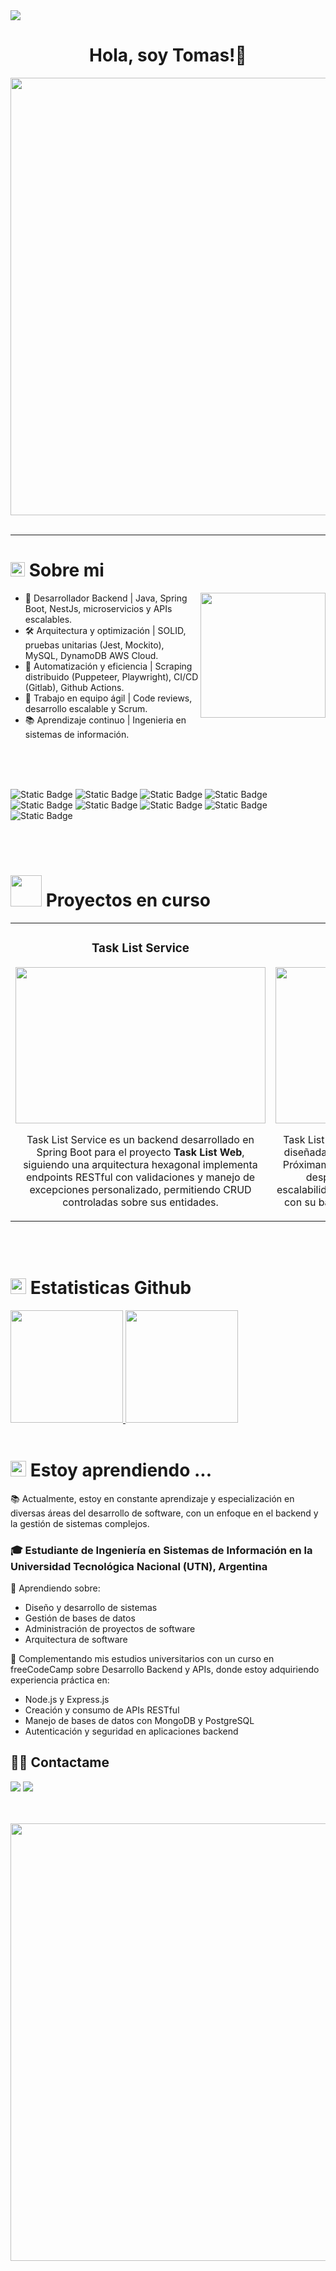 <img src="https://user-images.githubusercontent.com/73097560/115834477-dbab4500-a447-11eb-908a-139a6edaec5c.gif">

<div align="center">
<h1 align="center">Hola, soy Tomas!👋 </h1>
<img style="width:700px;" src="https://i.pinimg.com/originals/50/27/2a/50272a0d34a8666dbe24b03c0544d7ec.gif">
</div>

<br>

---

<h1>
  <img style="width:23px;" src="https://github.com/user-attachments/assets/fa1900a8-84c1-45e2-ac9d-9b7d24a1ed60">
  Sobre mi
</h1>

<picture> <img align="right" src="https://github.com/7oSkaaa/7oSkaaa/blob/main/Images/Right_Side.gif?raw=true" width=200px></picture>

- 🚀 Desarrollador Backend | Java, Spring Boot, NestJs, microservicios y APIs escalables.
- 🛠️ Arquitectura y optimización | SOLID, pruebas unitarias (Jest, Mockito), MySQL, DynamoDB AWS Cloud.
- 🤖 Automatización y eficiencia | Scraping distribuido (Puppeteer, Playwright), CI/CD (Gitlab), Github Actions.
- 👥 Trabajo en equipo ágil | Code reviews, desarrollo escalable y Scrum.
- 📚 Aprendizaje continuo | Ingenieria en sistemas de información.

<br>
<br>
<br>

![Static Badge](https://img.shields.io/badge/spring_boot-java-%232b3137?style=for-the-badge&logo=springboot&logoColor=green)
![Static Badge](https://img.shields.io/badge/NestJS-%232b3137?style=for-the-badge&logo=nestjs&logoColor=red)
![Static Badge](https://img.shields.io/badge/Angular-%232b3137?style=for-the-badge&logo=angular&logoColor=red)
![Static Badge](https://img.shields.io/badge/Typescript-%232b3137?style=for-the-badge&logo=typescript&logoColor=blue)
![Static Badge](https://img.shields.io/badge/Javascript-%232b3137?style=for-the-badge&logo=javascript&logoColor=yellow)
![Static Badge](https://img.shields.io/badge/MySQL-%232b3137?style=for-the-badge&logo=mysql&logoColor=blue)
![Static Badge](https://img.shields.io/badge/Dynamo-%232b3137?style=for-the-badge&logo=amazondynamodb&logoColor=green)
![Static Badge](https://img.shields.io/badge/AWS-%232b3137?style=for-the-badge&logo=amazonwebservices&logoColor=orange)
![Static Badge](https://img.shields.io/badge/Docker-%232b3137?style=for-the-badge&logo=docker&logoColor=blue)


<br>
<br>

<h1>
  <img style="width:50px;" src="https://github.com/user-attachments/assets/57c42212-c04a-4b0c-a39d-e690f382166e">
  Proyectos en curso
</h1>

<table>
  <tr>
    <td width="50%">
      <h3 align="center">Task List Service</h3>
      <div align="center">
        <a href="https://github.com/TomCab98/task-list-service" target="_blank"><img style="width: 400px; height: 250px" src="https://i.pinimg.com/736x/24/90/0c/24900c27d156bac104707394a7cee961.jpg"></a>
        <p>Task List Service es un backend desarrollado en Spring Boot para el proyecto <strong>Task List Web</strong>, siguiendo una arquitectura hexagonal implementa endpoints RESTful con validaciones y manejo de excepciones personalizado, permitiendo CRUD controladas sobre sus entidades.</p>
      </div>                                                                             
    </td>
    <td width="50%">
      <h3 align="center">Task List Web</h3>
      <div align="center">
        <a href="https://github.com/TomCab98/task-list" target="_blank"><img style="width: 400px; height: 250px" src="https://media.licdn.com/dms/image/v2/D4D2DAQHIzDTpbHz9Cg/profile-treasury-image-shrink_800_800/profile-treasury-image-shrink_800_800/0/1738261878158?e=1741039200&v=beta&t=Eguh5ePVEUrhdFMb9eJf3sOigcZP9AfXHJJLBEpH8rg"></a>
        <p>Task List Web es una aplicación web en Angular y diseñada para gestionar tareas de forma intuitiva. Próximamente se integrará con una API REST y se desplegará en AWS Lambda para mayor escalabilidad. Actualmente, se desarrolla en paralelo con su backend Task List Service en Spring Boot.</p>
      </div>                                                                             
  </tr> 
</table>

<br>
<br>

<h1>
  <img style="width:25px;" src="https://github.com/user-attachments/assets/6b41e2bb-9979-4834-8e20-dc3f46e15b69">
  Estatisticas Github
</h1>

<a href="https://github.com/ArisGuimera">
  <img height="180em" src="https://github-readme-stats-eight-theta.vercel.app/api?username=TomCab98&show_icons=true&theme=algolia&include_all_commits=true&count_private=true"/>
  <img height="180em" src="https://github-readme-stats-eight-theta.vercel.app/api/top-langs/?username=TomCab98&layout=compact&langs_count=8&theme=algolia"/>
</a>

<br>
<br>

<h1>
  <img style="width:25px;" src="https://github.com/user-attachments/assets/efbe7c49-e398-4ff5-bdc5-75b5c3d4cc73">
  Estoy aprendiendo ...
</h1>

📚 Actualmente, estoy en constante aprendizaje y especialización en diversas áreas del desarrollo de software, con un enfoque en el backend y la gestión de sistemas complejos.

### 🎓 Estudiante de Ingeniería en Sistemas de Información en la Universidad Tecnológica Nacional (UTN), Argentina

🔹 Aprendiendo sobre:
- Diseño y desarrollo de sistemas
- Gestión de bases de datos
- Administración de proyectos de software
- Arquitectura de software
  
📖 Complementando mis estudios universitarios con un curso en freeCodeCamp sobre Desarrollo Backend y APIs, donde estoy adquiriendo experiencia práctica en:
- Node.js y Express.js
- Creación y consumo de APIs RESTful
- Manejo de bases de datos con MongoDB y PostgreSQL
- Autenticación y seguridad en aplicaciones backend

## 🤝🏻 Contactame

<a href="https://www.instagram.com/tomiiicabanillas"><img src="https://img.shields.io/badge/Instagram-%23C13584?style=for-the-badge&logo=instagram&logoColor=%23fcaf45"/></a>
<a href="mailto:tm.cabanillas@gmail.com"><img src="https://img.shields.io/badge/tm.cabanillas%40gmail.com-blue?style=for-the-badge&logo=gmail&logoColor=red"/></a>

<br>
<br>

<div align="center">
<img style="width:700px;" src="https://i.pinimg.com/originals/e2/bd/7c/e2bd7ce3fc5f2783f1e210b015cc5fb1.gif">
</div>
